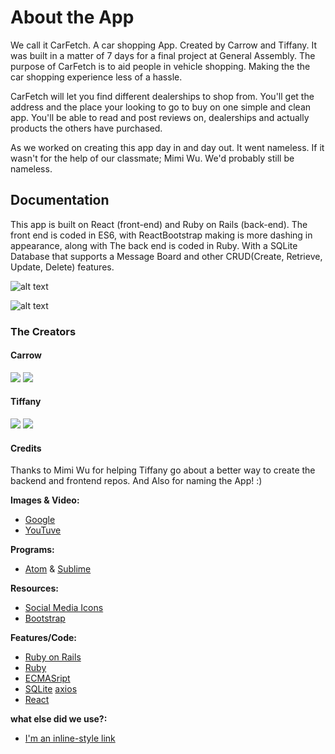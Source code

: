 # About the App

We call it CarFetch. A car shopping App. Created by Carrow and Tiffany. It was built in a matter of 7 days for a final project at General Assembly. The purpose of CarFetch is to aid people in vehicle shopping. Making the the car shopping experience less of a hassle.

CarFetch will let you find different dealerships to shop from. You'll get the address and the place your looking to go to buy on one simple and clean app. You'll be able to read and post reviews on, dealerships and actually products the others have purchased.

As we worked on creating this app day in and day out. It went nameless. If it wasn't for the help of our classmate; Mimi Wu. We'd probably still be nameless.


## Documentation
This app is built on React (front-end) and Ruby on Rails (back-end). The front end is coded in ES6, with ReactBootstrap making is more dashing in appearance, along with The back end is coded in Ruby. With a SQLite Database that supports a Message Board and other CRUD(Create, Retrieve, Update, Delete) features.

![alt text](http://i66.tinypic.com/345fs4l.png "Splash Page")

![alt text](http://i63.tinypic.com/2ltswwk.png "Message Board")




### The Creators
#### Carrow

 [<img src="http://i64.tinypic.com/dyor3m.png">](https://www.linkedin.com/in/carrowthibault)
  [<img src="http://i63.tinypic.com/68bpqe.png">](https://github.com/carrow007)


#### Tiffany
 [<img src="http://i64.tinypic.com/dyor3m.png">](https://www.linkedin.com/in/tiffanylocodes)
  [<img src="http://i63.tinypic.com/68bpqe.png">](https://github.com/missamii)




#### Credits
Thanks to Mimi Wu for helping Tiffany go about a better way to create the backend and frontend repos. And Also for naming the App! :)

**Images & Video:**
+ [Google](https://www.google.com)
+ [YouTuve](https://www.youtube.com)


**Programs:**
+ [Atom](https://atom.io/) &  [Sublime](https://www.sublimetext.com/)

**Resources:**
+ [Social Media Icons](https://www.iconfinder.com/Adi_Sinchetru)
+ [Bootstrap](https://react-bootstrap.github.io)

**Features/Code:**
+ [Ruby on Rails](http://rubyonrails.org/)
+ [Ruby](https://www.ruby-lang.org/en/)
+ [ECMASript](http://es6-features.org/)
+ [SQLite](https://sqlite.org/)
 [axios](https://www.npmjs.com/package/axios)
+ [React](https://facebook.github.io/react/)




**what else did we use?:**
+ [I'm an inline-style link](https://www.google.com)

